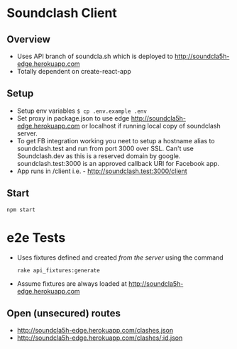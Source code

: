 # Soundclash Client

## Overview
 - Uses API branch of soundcla.sh which is deployed to http://soundcla5h-edge.herokuapp.com
 - Totally dependent on create-react-app

## Setup
 - Setup env variables `$ cp .env.example .env`
 - Set proxy in package.json to use edge http://soundcla5h-edge.herokuapp.com or localhost if 
 running local copy of soundclash server.
 - To get FB integration working you neet to setup a hostname alias to soundclash.test and run from port 3000 over SSL. Can't use Soundclash.dev as this is a reserved domain by google. soundclash.test:3000 is an approved callback URI for Facebook app.
 - App runs in /client i.e. - http://soundclash.test:3000/client

## Start

    npm start

# e2e Tests
 - Uses fixtures defined and created *from the server* using the command

       rake api_fixtures:generate

- Assume fixtures are always loaded at http://soundcla5h-edge.herokuapp.com

## Open (unsecured) routes
 - http://soundcla5h-edge.herokuapp.com/clashes.json
 - http://soundcla5h-edge.herokuapp.com/clashes/:id.json

